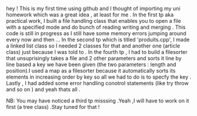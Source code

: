 hey !
This is my first time using github and I thought of importing my uni homework which was a great idea , at least for me . 
In the first tp aka practical work, I built a file handling class that enables you to open a file with a specified mode and do bunch of reading writing and merging . This code is still in progress as I still have some memory errors jumping around every now and then ...
In the second tp which is titled 'produits.cpp', I made a linked list class so I needed 2 classes for that and another one (article class) just because I was told to . 
In the fourth tp , I had to build a filesorter that unsuprisingly takes a file and 2 other parameters and sorts it line by line based a key we have been given (the two parameters : length and position).I used a map as a filesorter because it automatically sorts its elements in increasing order by key so all we had to do is to specfy the key . Lastly , I had added some error handling conotrol statements (like try throw and so on ) and yeah thats all . 

NB: You may have noticed a third tp misssing .Yeah ,I will have to work on it first (a tree class) .Stay tuned for that !
